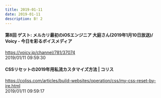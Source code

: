 ```yaml
---
title: 2019-01-11
date: 2019-01-11
description: B! 2
---
```


#### 第8回 ゲスト: メルカリ最初のiOSエンジニア 大庭さん(2019年1月10日放送)/ Voicy - 今日を彩るボイスメディア
https://voicy.jp/channel/781/37074<br>
2019/01/11 09:59:30<br>


####   CSSリセットの2019年用私流カスタマイズ方法 | コリス
https://coliss.com/articles/build-websites/operation/css/my-css-reset-by-ire.html<br>
2019/01/11 09:59:17<br>


